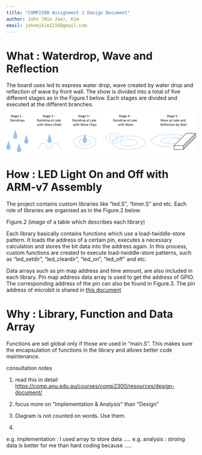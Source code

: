 ```yaml
---
title: "COMP2300 Assignment 1 Design Document"
author: John (Min Jae), Kim
email: johnmjkim1216@gmail.com
---
```


# What : Waterdrop, Wave and Reflection

The board uses led to express water drop, wave created by water drop and reflection of wave by front wall. The show is divided into a total of five different stages as in the Figure.1 below. Each stages are divided and executed at the different branches.

![Figure.1 Raindrops](/assets/raindrops_image.png)

# How : LED Light On and Off with ARM-v7 Assembly

The project contains custom libraries like “led.S”, “timer.S” and etc. Each role of libraries are organised as in the Figure.2 below.

Figure.2
(image of a table which describes each library)

Each library basically contains functions which use a load-twiddle-store pattern. It loads the address of a certain pin, executes a necessary calculation and stores the bit data into the address again. In this process, custom functions are created to execute load-twiddle-store patterns, such as “led_setdir”, “led_cleardir”, “led_on”, “led_off” and etc.

Data arrays such as pin map address and time amount, are also included in each library. Pin map address data array is used to get the address of GPIO. The corresponding address of the pin can also be found in Figure.3. The pin address of microbit is shared in [this document](https://tech.microbit.org/hardware/schematic/#v2-pinmap)


# Why : Library, Function and Data Array

Functions are set global only if those are used in “main.S”. This makes sure the encapsulation of functions in the library and allows better code maintenance.


consultation notes
1. read this in detail
https://comp.anu.edu.au/courses/comp2300/resources/design-document/

2. focus more on "Implementation & Analysis" than "Design"

3. Diagram is not counted on words. Use them.

4. 
e.g. implementation : I used array to store data ..... 
e.g. analysis : stroing data is better for me than hard coding because .....